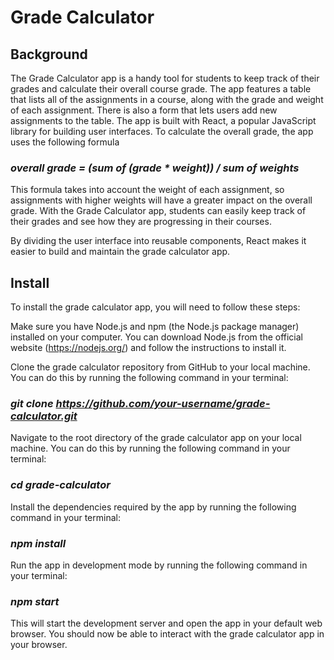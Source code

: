 # Grade Calculator
## Background 
The Grade Calculator app is a handy tool for students to keep track of their grades and calculate their overall course grade. The app features a table that lists all of the assignments in a course, along with the grade and weight of each assignment. There is also a form that lets users add new assignments to the table. The app is built with React, a popular JavaScript library for building user interfaces.
To calculate the overall grade, the app uses the following formula </br> 
### *overall grade = (sum of (grade * weight)) / sum of weights* </br> 
This formula takes into account the weight of each assignment, so assignments with higher weights will have a greater impact on the overall grade. With the Grade Calculator app, students can easily keep track of their grades and see how they are progressing in their courses.

By dividing the user interface into reusable components, React makes it easier to build and maintain the grade calculator app. 

## Install
To install the grade calculator app, you will need to follow these steps:

Make sure you have Node.js and npm (the Node.js package manager) installed on your computer. You can download Node.js from the official website
(https://nodejs.org/) and follow the instructions to install it.

Clone the grade calculator repository from GitHub to your local machine. You can do this by running the following command in your terminal:

### *git clone https://github.com/your-username/grade-calculator.git*
Navigate to the root directory of the grade calculator app on your local machine. You can do this by running the following command in your terminal:

### *cd grade-calculator*
Install the dependencies required by the app by running the following command in your terminal:
### *npm install*
Run the app in development mode by running the following command in your terminal:

### *npm start*
This will start the development server and open the app in your default web browser. You should now be able to interact with the grade calculator app in your browser.
